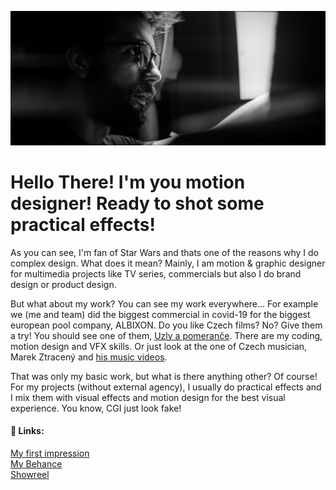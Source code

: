 ![Photography of me](/02-first-impression/static/me.jpg)
# Hello There! I'm you motion designer! Ready to shot some practical effects!

As you can see, I'm fan of Star Wars and thats one of the reasons why I do complex design. What does it mean? Mainly, I am motion & graphic designer for multimedia projects like TV series, commercials but also I do brand design or product design.

But what about my work? You can see my work everywhere... For example we (me and team) did the biggest commercial in covid-19 for the biggest european pool company, ALBIXON. Do you like Czech films? No? Give them a try! You should see one of them, [Uzly a pomeranče](https://www.imdb.com/title/tt9258012/). There are my coding, motion design and VFX skills. Or just look at the one of Czech musician, Marek Ztracený and [his music videos](https://www.youtube.com/watch?v=pVS7qJakzSI).

That was only my basic work, but what is there anything other? Of course! For my projects (without external agency), I usually do practical effects and I mix them with visual effects and motion design for the best visual experience. You know, CGI just look fake! 

#### 🔗 Links:
[My first impression](/02-first-impression/02-first-impression.md)\
[My Behance](http://be.net/JiriKrblich)\
[Showreel](https://f.io/5K060J4q)